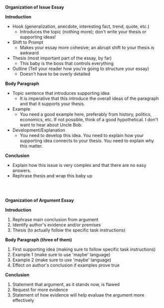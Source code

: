 **Organization of Issue Essay**

**Introduction**
* Hook (generalization, anecdote, interesting fact, trend, quote, etc.)
    * Introduces the topic (nothing more); don't write your thesis or supporting ideas!
* Shift to Prompt
    * Makes your essay more cohesive; an abrupt shift to your thesis is awkward
* Thesis (most important part of the essay, by far)
    * This baby is the boss that controls everything
* Outline (Tell your reader how you're going to structure your essay)
    * Doesn't have to be overly detailed

**Body Paragraph**
* Topic sentence that introduces supporting idea
    * It is imperative that this introduce the overall ideas of the paragraph and that it supports your thesis.
* Example
    * You need a good example here, preferably from history, politics, economics, etc. If not possible, think of a good hypothetical. I don't want to hear about Uncle Bob.
* Development/Explanation
    * You need to develop this idea. You need to explain how your supporting idea connects to your thesis. You need to explain why this matter.

**Conclusion**
* Explain how this issue is very complex and that there are no easy answers.
* Rephrase thesis and wrap this baby up

<br/><br/>

**Organization of Argument Essay**

**Introduction**

1. Rephrase main conclusion from argument
2. Identify author's evidence and/or premises
3. Thesis (to actually follow the specific task instructions)

**Body Paragraph (three of them)**

1. First supporting idea (making sure to follow specific task instructions)
2. Example 1 (make sure to use 'maybe' language)
3. Example 2 (make sure to use 'maybe' language)
4. Effect on author's conclusion if examples prove true

**Conclusion**

1. Statement that argument, as it stands now, is flawed
2. Request for more evidence
3. Statement of how evidence will help evaluae the argument more effectively
